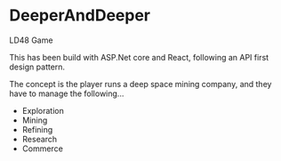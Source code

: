 # DeeperAndDeeper
LD48 Game

This has been build with ASP.Net core and React, following an API first design pattern.

The concept is the player runs a deep space mining company, and they have to manage the following...

* Exploration
* Mining
* Refining
* Research
* Commerce
